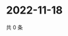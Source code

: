 # 2022-11-18

共 0 条

<!-- BEGIN WEIBO -->
<!-- 最后更新时间 Fri Nov 18 2022 01:16:43 GMT+0800 (China Standard Time) -->

<!-- END WEIBO -->
